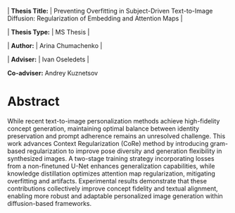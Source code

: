 | **Thesis Title:** | Preventing Overfitting in Subject-Driven Text-to-Image Diffusion: Regularization of Embedding and Attention Maps |

| **Thesis Type:** | MS Thesis |

| **Author:** | Arina Chumachenko |

| **Adviser:** | Ivan Oseledets |

**Co-adviser:** Andrey Kuznetsov

Abstract
========
While recent text-to-image personalization methods achieve high-fidelity concept generation, maintaining optimal balance between identity preservation and prompt adherence remains an unresolved challenge. 
This work advances Context Regularization (CoRe) method by introducing gram-based regularization to improve pose diversity and generation flexibility in synthesized images. 
A two-stage training strategy incorporating losses from a non-finetuned U-Net enhances generalization capabilities, while knowledge distillation optimizes attention map regularization, mitigating overfitting and artifacts. 
Experimental results demonstrate that these contributions collectively improve concept fidelity and textual alignment, enabling more robust and adaptable personalized image generation within diffusion-based frameworks.
